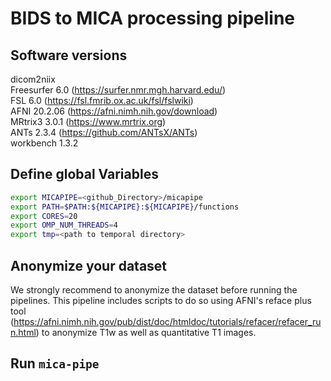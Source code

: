 # BIDS to MICA processing pipeline  

## Software versions
dicom2niix  
Freesurfer  6.0   (https://surfer.nmr.mgh.harvard.edu/)  
FSL         6.0   (https://fsl.fmrib.ox.ac.uk/fsl/fslwiki)  
AFNI        20.2.06  (https://afni.nimh.nih.gov/download)  
MRtrix3     3.0.1 (https://www.mrtrix.org)  
ANTs        2.3.4 (https://github.com/ANTsX/ANTs)  
workbench   1.3.2

## Define global Variables
```bash
export MICAPIPE=<github_Directory>/micapipe  
export PATH=$PATH:${MICAPIPE}:${MICAPIPE}/functions  
export CORES=20  
export OMP_NUM_THREADS=4  
export tmp=<path to temporal directory>  
```

## Anonymize your dataset
We strongly recommend to anonymize the dataset before running the pipelines. This pipeline includes scripts to do so using AFNI's reface plus tool (https://afni.nimh.nih.gov/pub/dist/doc/htmldoc/tutorials/refacer/refacer_run.html) to anonymize T1w as well as quantitative T1 images.

## Run `mica-pipe`
